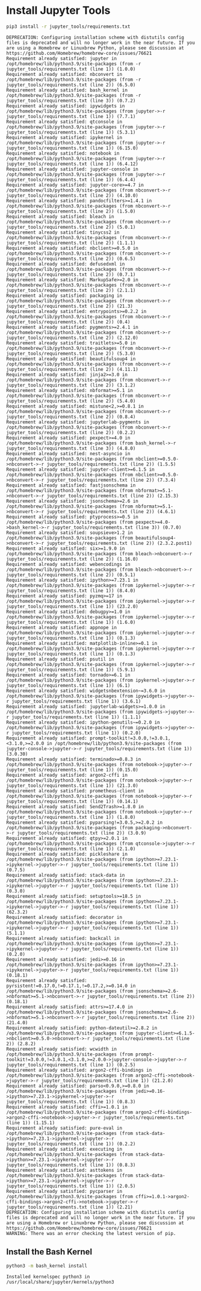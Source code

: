 # Install Jupyter Tools


```bash
pip3 install -r jupyter_tools/requirements.txt
```

    DEPRECATION: Configuring installation scheme with distutils config files is deprecated and will no longer work in the near future. If you are using a Homebrew or Linuxbrew Python, please see discussion at https://github.com/Homebrew/homebrew-core/issues/76621
    Requirement already satisfied: jupyter in /opt/homebrew/lib/python3.9/site-packages (from -r jupyter_tools/requirements.txt (line 1)) (1.0.0)
    Requirement already satisfied: nbconvert in /opt/homebrew/lib/python3.9/site-packages (from -r jupyter_tools/requirements.txt (line 2)) (6.5.0)
    Requirement already satisfied: bash_kernel in /opt/homebrew/lib/python3.9/site-packages (from -r jupyter_tools/requirements.txt (line 3)) (0.7.2)
    Requirement already satisfied: ipywidgets in /opt/homebrew/lib/python3.9/site-packages (from jupyter->-r jupyter_tools/requirements.txt (line 1)) (7.7.1)
    Requirement already satisfied: qtconsole in /opt/homebrew/lib/python3.9/site-packages (from jupyter->-r jupyter_tools/requirements.txt (line 1)) (5.3.1)
    Requirement already satisfied: ipykernel in /opt/homebrew/lib/python3.9/site-packages (from jupyter->-r jupyter_tools/requirements.txt (line 1)) (6.15.0)
    Requirement already satisfied: notebook in /opt/homebrew/lib/python3.9/site-packages (from jupyter->-r jupyter_tools/requirements.txt (line 1)) (6.4.12)
    Requirement already satisfied: jupyter-console in /opt/homebrew/lib/python3.9/site-packages (from jupyter->-r jupyter_tools/requirements.txt (line 1)) (6.4.4)
    Requirement already satisfied: jupyter-core>=4.7 in /opt/homebrew/lib/python3.9/site-packages (from nbconvert->-r jupyter_tools/requirements.txt (line 2)) (4.10.0)
    Requirement already satisfied: pandocfilters>=1.4.1 in /opt/homebrew/lib/python3.9/site-packages (from nbconvert->-r jupyter_tools/requirements.txt (line 2)) (1.5.0)
    Requirement already satisfied: bleach in /opt/homebrew/lib/python3.9/site-packages (from nbconvert->-r jupyter_tools/requirements.txt (line 2)) (5.0.1)
    Requirement already satisfied: tinycss2 in /opt/homebrew/lib/python3.9/site-packages (from nbconvert->-r jupyter_tools/requirements.txt (line 2)) (1.1.1)
    Requirement already satisfied: nbclient>=0.5.0 in /opt/homebrew/lib/python3.9/site-packages (from nbconvert->-r jupyter_tools/requirements.txt (line 2)) (0.6.5)
    Requirement already satisfied: defusedxml in /opt/homebrew/lib/python3.9/site-packages (from nbconvert->-r jupyter_tools/requirements.txt (line 2)) (0.7.1)
    Requirement already satisfied: MarkupSafe>=2.0 in /opt/homebrew/lib/python3.9/site-packages (from nbconvert->-r jupyter_tools/requirements.txt (line 2)) (2.1.1)
    Requirement already satisfied: packaging in /opt/homebrew/lib/python3.9/site-packages (from nbconvert->-r jupyter_tools/requirements.txt (line 2)) (21.3)
    Requirement already satisfied: entrypoints>=0.2.2 in /opt/homebrew/lib/python3.9/site-packages (from nbconvert->-r jupyter_tools/requirements.txt (line 2)) (0.4)
    Requirement already satisfied: pygments>=2.4.1 in /opt/homebrew/lib/python3.9/site-packages (from nbconvert->-r jupyter_tools/requirements.txt (line 2)) (2.12.0)
    Requirement already satisfied: traitlets>=5.0 in /opt/homebrew/lib/python3.9/site-packages (from nbconvert->-r jupyter_tools/requirements.txt (line 2)) (5.3.0)
    Requirement already satisfied: beautifulsoup4 in /opt/homebrew/lib/python3.9/site-packages (from nbconvert->-r jupyter_tools/requirements.txt (line 2)) (4.11.1)
    Requirement already satisfied: jinja2>=3.0 in /opt/homebrew/lib/python3.9/site-packages (from nbconvert->-r jupyter_tools/requirements.txt (line 2)) (3.1.2)
    Requirement already satisfied: nbformat>=5.1 in /opt/homebrew/lib/python3.9/site-packages (from nbconvert->-r jupyter_tools/requirements.txt (line 2)) (5.4.0)
    Requirement already satisfied: mistune<2,>=0.8.1 in /opt/homebrew/lib/python3.9/site-packages (from nbconvert->-r jupyter_tools/requirements.txt (line 2)) (0.8.4)
    Requirement already satisfied: jupyterlab-pygments in /opt/homebrew/lib/python3.9/site-packages (from nbconvert->-r jupyter_tools/requirements.txt (line 2)) (0.2.2)
    Requirement already satisfied: pexpect>=4.0 in /opt/homebrew/lib/python3.9/site-packages (from bash_kernel->-r jupyter_tools/requirements.txt (line 3)) (4.8.0)
    Requirement already satisfied: nest-asyncio in /opt/homebrew/lib/python3.9/site-packages (from nbclient>=0.5.0->nbconvert->-r jupyter_tools/requirements.txt (line 2)) (1.5.5)
    Requirement already satisfied: jupyter-client>=6.1.5 in /opt/homebrew/lib/python3.9/site-packages (from nbclient>=0.5.0->nbconvert->-r jupyter_tools/requirements.txt (line 2)) (7.3.4)
    Requirement already satisfied: fastjsonschema in /opt/homebrew/lib/python3.9/site-packages (from nbformat>=5.1->nbconvert->-r jupyter_tools/requirements.txt (line 2)) (2.15.3)
    Requirement already satisfied: jsonschema>=2.6 in /opt/homebrew/lib/python3.9/site-packages (from nbformat>=5.1->nbconvert->-r jupyter_tools/requirements.txt (line 2)) (4.6.1)
    Requirement already satisfied: ptyprocess>=0.5 in /opt/homebrew/lib/python3.9/site-packages (from pexpect>=4.0->bash_kernel->-r jupyter_tools/requirements.txt (line 3)) (0.7.0)
    Requirement already satisfied: soupsieve>1.2 in /opt/homebrew/lib/python3.9/site-packages (from beautifulsoup4->nbconvert->-r jupyter_tools/requirements.txt (line 2)) (2.3.2.post1)
    Requirement already satisfied: six>=1.9.0 in /opt/homebrew/lib/python3.9/site-packages (from bleach->nbconvert->-r jupyter_tools/requirements.txt (line 2)) (1.16.0)
    Requirement already satisfied: webencodings in /opt/homebrew/lib/python3.9/site-packages (from bleach->nbconvert->-r jupyter_tools/requirements.txt (line 2)) (0.5.1)
    Requirement already satisfied: ipython>=7.23.1 in /opt/homebrew/lib/python3.9/site-packages (from ipykernel->jupyter->-r jupyter_tools/requirements.txt (line 1)) (8.4.0)
    Requirement already satisfied: pyzmq>=17 in /opt/homebrew/lib/python3.9/site-packages (from ipykernel->jupyter->-r jupyter_tools/requirements.txt (line 1)) (23.2.0)
    Requirement already satisfied: debugpy>=1.0 in /opt/homebrew/lib/python3.9/site-packages (from ipykernel->jupyter->-r jupyter_tools/requirements.txt (line 1)) (1.6.0)
    Requirement already satisfied: appnope in /opt/homebrew/lib/python3.9/site-packages (from ipykernel->jupyter->-r jupyter_tools/requirements.txt (line 1)) (0.1.3)
    Requirement already satisfied: matplotlib-inline>=0.1 in /opt/homebrew/lib/python3.9/site-packages (from ipykernel->jupyter->-r jupyter_tools/requirements.txt (line 1)) (0.1.3)
    Requirement already satisfied: psutil in /opt/homebrew/lib/python3.9/site-packages (from ipykernel->jupyter->-r jupyter_tools/requirements.txt (line 1)) (5.9.1)
    Requirement already satisfied: tornado>=6.1 in /opt/homebrew/lib/python3.9/site-packages (from ipykernel->jupyter->-r jupyter_tools/requirements.txt (line 1)) (6.1)
    Requirement already satisfied: widgetsnbextension~=3.6.0 in /opt/homebrew/lib/python3.9/site-packages (from ipywidgets->jupyter->-r jupyter_tools/requirements.txt (line 1)) (3.6.1)
    Requirement already satisfied: jupyterlab-widgets>=1.0.0 in /opt/homebrew/lib/python3.9/site-packages (from ipywidgets->jupyter->-r jupyter_tools/requirements.txt (line 1)) (1.1.1)
    Requirement already satisfied: ipython-genutils~=0.2.0 in /opt/homebrew/lib/python3.9/site-packages (from ipywidgets->jupyter->-r jupyter_tools/requirements.txt (line 1)) (0.2.0)
    Requirement already satisfied: prompt-toolkit!=3.0.0,!=3.0.1,<3.1.0,>=2.0.0 in /opt/homebrew/lib/python3.9/site-packages (from jupyter-console->jupyter->-r jupyter_tools/requirements.txt (line 1)) (3.0.30)
    Requirement already satisfied: terminado>=0.8.3 in /opt/homebrew/lib/python3.9/site-packages (from notebook->jupyter->-r jupyter_tools/requirements.txt (line 1)) (0.15.0)
    Requirement already satisfied: argon2-cffi in /opt/homebrew/lib/python3.9/site-packages (from notebook->jupyter->-r jupyter_tools/requirements.txt (line 1)) (21.3.0)
    Requirement already satisfied: prometheus-client in /opt/homebrew/lib/python3.9/site-packages (from notebook->jupyter->-r jupyter_tools/requirements.txt (line 1)) (0.14.1)
    Requirement already satisfied: Send2Trash>=1.8.0 in /opt/homebrew/lib/python3.9/site-packages (from notebook->jupyter->-r jupyter_tools/requirements.txt (line 1)) (1.8.0)
    Requirement already satisfied: pyparsing!=3.0.5,>=2.0.2 in /opt/homebrew/lib/python3.9/site-packages (from packaging->nbconvert->-r jupyter_tools/requirements.txt (line 2)) (3.0.9)
    Requirement already satisfied: qtpy>=2.0.1 in /opt/homebrew/lib/python3.9/site-packages (from qtconsole->jupyter->-r jupyter_tools/requirements.txt (line 1)) (2.1.0)
    Requirement already satisfied: pickleshare in /opt/homebrew/lib/python3.9/site-packages (from ipython>=7.23.1->ipykernel->jupyter->-r jupyter_tools/requirements.txt (line 1)) (0.7.5)
    Requirement already satisfied: stack-data in /opt/homebrew/lib/python3.9/site-packages (from ipython>=7.23.1->ipykernel->jupyter->-r jupyter_tools/requirements.txt (line 1)) (0.3.0)
    Requirement already satisfied: setuptools>=18.5 in /opt/homebrew/lib/python3.9/site-packages (from ipython>=7.23.1->ipykernel->jupyter->-r jupyter_tools/requirements.txt (line 1)) (62.3.2)
    Requirement already satisfied: decorator in /opt/homebrew/lib/python3.9/site-packages (from ipython>=7.23.1->ipykernel->jupyter->-r jupyter_tools/requirements.txt (line 1)) (5.1.1)
    Requirement already satisfied: backcall in /opt/homebrew/lib/python3.9/site-packages (from ipython>=7.23.1->ipykernel->jupyter->-r jupyter_tools/requirements.txt (line 1)) (0.2.0)
    Requirement already satisfied: jedi>=0.16 in /opt/homebrew/lib/python3.9/site-packages (from ipython>=7.23.1->ipykernel->jupyter->-r jupyter_tools/requirements.txt (line 1)) (0.18.1)
    Requirement already satisfied: pyrsistent!=0.17.0,!=0.17.1,!=0.17.2,>=0.14.0 in /opt/homebrew/lib/python3.9/site-packages (from jsonschema>=2.6->nbformat>=5.1->nbconvert->-r jupyter_tools/requirements.txt (line 2)) (0.18.1)
    Requirement already satisfied: attrs>=17.4.0 in /opt/homebrew/lib/python3.9/site-packages (from jsonschema>=2.6->nbformat>=5.1->nbconvert->-r jupyter_tools/requirements.txt (line 2)) (21.4.0)
    Requirement already satisfied: python-dateutil>=2.8.2 in /opt/homebrew/lib/python3.9/site-packages (from jupyter-client>=6.1.5->nbclient>=0.5.0->nbconvert->-r jupyter_tools/requirements.txt (line 2)) (2.8.2)
    Requirement already satisfied: wcwidth in /opt/homebrew/lib/python3.9/site-packages (from prompt-toolkit!=3.0.0,!=3.0.1,<3.1.0,>=2.0.0->jupyter-console->jupyter->-r jupyter_tools/requirements.txt (line 1)) (0.2.5)
    Requirement already satisfied: argon2-cffi-bindings in /opt/homebrew/lib/python3.9/site-packages (from argon2-cffi->notebook->jupyter->-r jupyter_tools/requirements.txt (line 1)) (21.2.0)
    Requirement already satisfied: parso<0.9.0,>=0.8.0 in /opt/homebrew/lib/python3.9/site-packages (from jedi>=0.16->ipython>=7.23.1->ipykernel->jupyter->-r jupyter_tools/requirements.txt (line 1)) (0.8.3)
    Requirement already satisfied: cffi>=1.0.1 in /opt/homebrew/lib/python3.9/site-packages (from argon2-cffi-bindings->argon2-cffi->notebook->jupyter->-r jupyter_tools/requirements.txt (line 1)) (1.15.1)
    Requirement already satisfied: pure-eval in /opt/homebrew/lib/python3.9/site-packages (from stack-data->ipython>=7.23.1->ipykernel->jupyter->-r jupyter_tools/requirements.txt (line 1)) (0.2.2)
    Requirement already satisfied: executing in /opt/homebrew/lib/python3.9/site-packages (from stack-data->ipython>=7.23.1->ipykernel->jupyter->-r jupyter_tools/requirements.txt (line 1)) (0.8.3)
    Requirement already satisfied: asttokens in /opt/homebrew/lib/python3.9/site-packages (from stack-data->ipython>=7.23.1->ipykernel->jupyter->-r jupyter_tools/requirements.txt (line 1)) (2.0.5)
    Requirement already satisfied: pycparser in /opt/homebrew/lib/python3.9/site-packages (from cffi>=1.0.1->argon2-cffi-bindings->argon2-cffi->notebook->jupyter->-r jupyter_tools/requirements.txt (line 1)) (2.21)
    DEPRECATION: Configuring installation scheme with distutils config files is deprecated and will no longer work in the near future. If you are using a Homebrew or Linuxbrew Python, please see discussion at https://github.com/Homebrew/homebrew-core/issues/76621
    WARNING: There was an error checking the latest version of pip.
    



## Install the Bash Kernel


```bash
python3 -m bash_kernel install

```

    Installed kernelspec python3 in /usr/local/share/jupyter/kernels/python3
    


